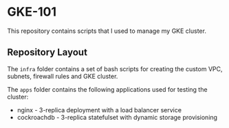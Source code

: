 # GKE-101
This repository contains scripts that I used to manage my GKE cluster.

## Repository Layout
The `infra` folder contains a set of bash scripts for creating the custom VPC, subnets, firewall rules and GKE cluster.

The `apps` folder contains the following applications used for testing the cluster:
* nginx - 3-replica deployment with a load balancer service
* cockroachdb - 3-replica statefulset with dynamic storage provisioning
